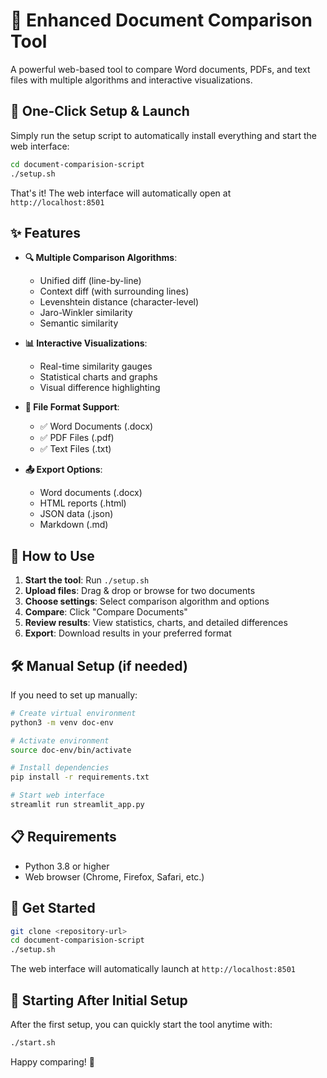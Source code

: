 # 📄 Enhanced Document Comparison Tool

A powerful web-based tool to compare Word documents, PDFs, and text files with multiple algorithms and interactive visualizations.

## 🚀 One-Click Setup & Launch

Simply run the setup script to automatically install everything and start the web interface:

```bash
cd document-comparision-script
./setup.sh
```

That's it! The web interface will automatically open at `http://localhost:8501`

## ✨ Features

- **🔍 Multiple Comparison Algorithms**: 
  - Unified diff (line-by-line)
  - Context diff (with surrounding lines)
  - Levenshtein distance (character-level)
  - Jaro-Winkler similarity
  - Semantic similarity

- **📊 Interactive Visualizations**: 
  - Real-time similarity gauges
  - Statistical charts and graphs
  - Visual difference highlighting

- **📁 File Format Support**:
  - ✅ Word Documents (.docx)
  - ✅ PDF Files (.pdf) 
  - ✅ Text Files (.txt)

- **📤 Export Options**:
  - Word documents (.docx)
  - HTML reports (.html)
  - JSON data (.json)
  - Markdown (.md)

## 🎯 How to Use

1. **Start the tool**: Run `./setup.sh`
2. **Upload files**: Drag & drop or browse for two documents
3. **Choose settings**: Select comparison algorithm and options
4. **Compare**: Click "Compare Documents" 
5. **Review results**: View statistics, charts, and detailed differences
6. **Export**: Download results in your preferred format

## 🛠️ Manual Setup (if needed)

If you need to set up manually:

```bash
# Create virtual environment
python3 -m venv doc-env

# Activate environment
source doc-env/bin/activate

# Install dependencies
pip install -r requirements.txt

# Start web interface
streamlit run streamlit_app.py
```

## 📋 Requirements

- Python 3.8 or higher
- Web browser (Chrome, Firefox, Safari, etc.)

## 🚀 Get Started

```bash
git clone <repository-url>
cd document-comparision-script
./setup.sh
```

The web interface will automatically launch at `http://localhost:8501`

## 🔄 Starting After Initial Setup

After the first setup, you can quickly start the tool anytime with:

```bash
./start.sh
```

Happy comparing! 🎉 